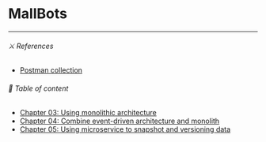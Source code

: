 # MallBots

<hr>

###### ⚔️ References

- [Postman collection](https://gold-shuttle-395606.postman.co/workspace/My-Workspace~e9564e49-df76-48b9-8f40-1c74ee320241/collection/687cdfafaff3c5780e7dbdd7?action=share&creator=10413281&active-environment=10413281-37d0952d-6a07-443b-a8f3-83805f295a77)

###### 🌈 Table of content

- [Chapter 03: Using monolithic architecture](https://github.com/cuongpiger/mallbots/tree/chap03)
- [Chapter 04: Combine event-driven architecture and monolith](https://github.com/cuongpiger/mallbots/tree/chap04)
- [Chapter 05: Using microservice to snapshot and versioning data](https://github.com/cuongpiger/mallbots/tree/chap05)
